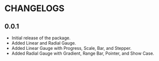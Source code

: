 # CHANGELOGS

## 0.0.1

- Initial release of the package.
- Added Linear and Radial Gauge.
- Added Linear Gauge with Progress, Scale, Bar, and Stepper.
- Added Radial Gauge with Gradient, Range Bar, Pointer, and Show Case.
